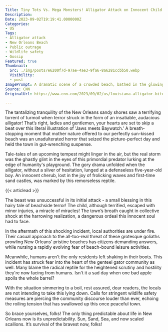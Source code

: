 ```yaml
---
Title: Tiny Tots Vs. Mega Monsters! Alligator Attack on Innocent Child at New Orleans Beach Unleashes Outrage!
Description: 
Date: 2023-09-02T19:19:41.0000000Z
Categories:
- US
Tags:
- Alligator attack
- New Orleans Beach
- Public outrage
- Wildlife safety
- Gossip
Featured: true
Thumbnail:
  Src: ./img/posts/e6200f7d-97ae-4ae3-9fa6-8a6281ccbb50.webp
  Visibility:
  - post
ImagePrompt: A dramatic scene of a crowded beach, bathed in the glowing warmth of the afternoon sun. Amidst a sea of vibrant beach umbrellas and joyful vacationers, there's a noticeable tension. Foregrounded, we see the back of a large sign, erected hastily in front of palm trees, cautioning about the presence of alligators. Reading 'WARNING! Alligator Sightings', the sign sends a chill down the spine, breaking the otherwise idyllic beach paradise.
Source: CNN
OriginalUrl: https://www.cnn.com/2023/09/02/us/louisiana-alligator-bites-child-new-orleans-beach/index.html

---
```

The tantalizing tranquility of the New Orleans sandy shores saw a terrifying torrent of turmoil when terror struck in the form of an insatiable, audacious alligator! That’s right, ladies and gentlemen, your hearts are set to skip a beat over this literal illustration of 'Jaws meets Baywatch.' A breath-stopping moment that mother nature offered to our perfectly sun-kissed beach was an unadulterated horror that seized the picture-perfect day and held the town in gut-wrenching suspense.

Tale-tales of an upcoming tempest might linger in the air, but the real storm was the ghastly glint in the eyes of this primordial predator lurking at the edge of humanity's playground. The gory drama unfolded when the alligator, without a sliver of hesitation, lunged at a defenseless five-year-old boy. An innocent cherub, lost in the joy of frolicking waves and first-time sand castles, was marked by this remorseless reptile.

{{< articlead >}}

The beast was unsuccessful in its initial attack - a small blessing in this hairy tale of beachside terror! The child, although terrified, escaped with minor injuries, a miracle of miracles! The town’s breath caught in collective shock at the harrowing realization, a dangerous ordeal this innocent soul had to face.

In the aftermath of this shocking incident, local authorities are under fire. Their casual approach to the all-too-real threat of these grotesque goliaths prowling New Orleans' pristine beaches has citizens demanding answers, while nursing a rapidly evolving fear of beach-bound leisure activities.

Meanwhile, humans aren't the only residents left shaking in their boots. This incident has struck fear into the heart of the genteel gator community as well. Many blame the radical reptile for the heightened scrutiny and hostility they're now facing from humans. Isn't it a sad day when one bad apple spoils the whole barrel?

With the situation simmering to a boil, rest assured, dear readers, the locals are not intending to take this lying down. Calls for stringent wildlife safety measures are piercing the community discourse louder than ever, echoing the roiling tension that has swallowed up this once peaceful town.

So brace yourselves, folks! The only thing predictable about life in New Orleans now is its unpredictability. Sun, Sand, Sea, and now scaled scallions. It’s survival of the bravest now, folks!